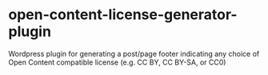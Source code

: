 # open-content-license-generator-plugin
Wordpress plugin for generating a post/page footer indicating any choice of Open Content compatible license (e.g. CC BY, CC BY-SA, or CC0)
